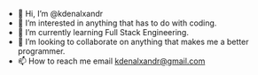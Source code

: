 - 👋 Hi, I’m @kdenalxandr
- 👀 I’m interested in anything that has to do with coding.
- 🌱 I’m currently learning Full Stack Engineering.
- 💞️ I’m looking to collaborate on anything that makes me a better programmer.
- 📫 How to reach me email kdenalxandr@gmail.com

<!---
kdenalxandr/kdenalxandr is a ✨ special ✨ repository because its `README.md` (this file) appears on your GitHub profile.
You can click the Preview link to take a look at your changes.
--->
